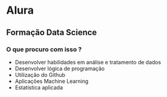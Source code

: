 # Alura

## Formação Data Science

### O que procuro com isso ?

- Desenvolver habilidades em análise e tratamento de dados
- Desenvolver lógica de programação
- Utilização do Github
- Aplicações Machine Learning
- Estatística aplicada
